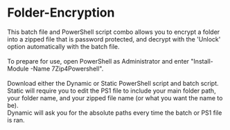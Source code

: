 # Folder-Encryption
This batch file and PowerShell script combo allows you to encrypt a folder into a zipped file that is password protected, and decrypt with the 'Unlock' option automatically with the batch file.
<br><br>
To prepare for use, open PowerShell as Administrator and enter "Install-Module -Name 7Zip4Powershell".<br><br>
Download either the Dynamic or Static PowerShell script and batch script. <br>
Static will require you to edit the PS1 file to include your main folder path, your folder name, and your zipped file name (or what you want the name to be).<br>
Dynamic will ask you for the absolute paths every time the batch or PS1 file is ran.
